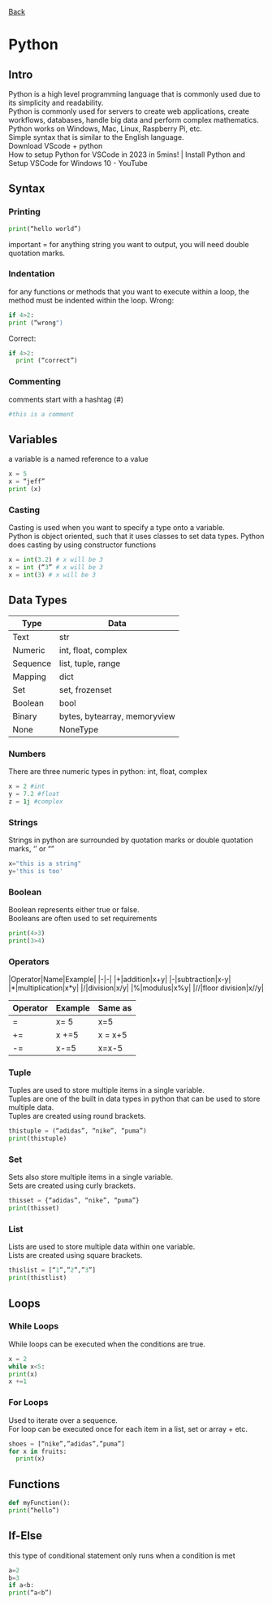 [Back](./index.html)
# Python

## Intro 

Python is a high level programming language that is commonly used due to its simplicity and readability.  
Python is commonly used for servers to create web applications, create workflows, databases, handle big data and perform complex mathematics.  
Python works on Windows, Mac, Linux, Raspberry Pi, etc.  
Simple syntax that is similar to the English language.   
Download VScode + python  
How to setup Python for VSCode in 2023 in 5mins! | Install Python and Setup VSCode for Windows 10 - YouTube

## Syntax 
### Printing
```Python
print(“hello world”)
```
important = for anything string you want to output, you will need double quotation marks.
### Indentation 
for any functions or methods that you want to execute within a loop, the method must be indented within the loop.
Wrong:
```Python
if 4>2:
print (“wrong")
```
Correct:
```Python
if 4>2:
  print (“correct”)
```
### Commenting
comments start with a hashtag (#)
```Python
#this is a comment
```
## Variables 
a variable is a named reference to a value
```Python
x = 5
x = “jeff”
print (x)
```
### Casting
Casting is used when you want to specify a type onto a variable.  
Python is object oriented, such that it uses classes to set data types. Python does casting by using constructor functions
```Python
x = int(3.2) # x will be 3
x = int (“3” # x will be 3
x = int(3) # x will be 3
```
## Data Types

|Type|Data|
|-|-|
|Text|str|
|Numeric|int, float, complex|
|Sequence|list, tuple, range|
|Mapping|dict|
|Set|set, frozenset|
|Boolean|bool|
|Binary|bytes, bytearray, memoryview|
|None|NoneType|



### Numbers 
There are three numeric types in python: int, float, complex 
```Python
x = 2 #int
y = 7.2 #float
z = 1j #complex
```

### Strings
Strings in python are surrounded by quotation marks or double quotation marks, ‘’ or “”
```Python
x="this is a string"
y='this is too'
```

### Boolean
Boolean represents either true or false.  
Booleans are often used to set requirements
```Python
print(4>3)
print(3>4)
```
### Operators

|Operator|Name|Example|
|-|-|
|+|addition|x+y|
|-|subtraction|x-y|
|\*|multiplication|x*y|
|/|division|x/y|
|%|modulus|x%y|
|//|floor division|x//y|


|Operator|Example|Same as|
|-|-|-|
|=|x= 5|x=5|
|+=|x +=5|x = x+5|
|-=|x-=5|x=x-5|


### Tuple
Tuples are used to store multiple items in a single variable.  
Tuples are one of the built in data types in python that can be used to store multiple data.  
Tuples are created using round brackets.
```Python
thistuple = (“adidas”, “nike”, “puma”)
print(thistuple)
```
### Set
Sets also store multiple items in a single variable.  
Sets are created using curly brackets.
```Python
thisset = {“adidas”, “nike”, “puma”}
print(thisset)
```
### List
Lists are used to store multiple data within one variable.  
Lists are created using square brackets.
```Python
thislist = [“1”,”2”,”3”]
print(thistlist)
```
## Loops
### While Loops
While loops can be executed when the conditions are true.
```Python
x = 2
while x<5:
print(x)
x +=1
```
### For Loops
Used to iterate over a sequence.  
For loop can be executed once for each item in a list, set or array + etc.  
```Python
shoes = [“nike”,”adidas”,”puma”]
for x in fruits:
  print(x)
```
## Functions
```Python
def myFunction():
print(“hello”)
```
## If-Else 
this type of conditional statement only runs when a condition is met
```Python
a=2
b=3
if a<b:
print(“a<b”)
```
